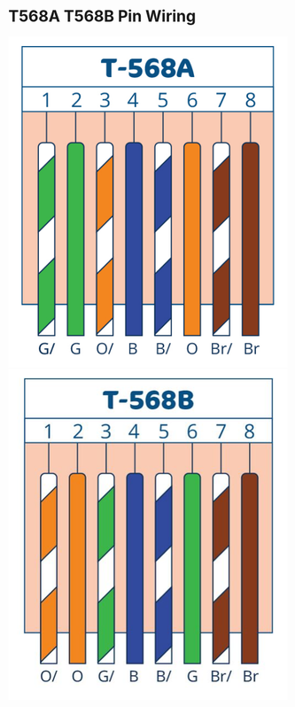 # T568A T568B Pin Wiring

![Alt text](screenshot01.jpg?raw=true "Optional Title")
![Alt text](screenshot02.jpg?raw=true "Optional Title")